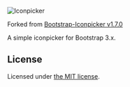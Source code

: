 ![Iconpicker](bootstrap-iconpicker.png)

Forked from [Bootstrap-Iconpicker v1.7.0](http://victor-valencia.github.io/bootstrap-iconpicker)

A simple iconpicker for Bootstrap 3.x.



## License
Licensed under [the MIT license](LICENSE).
